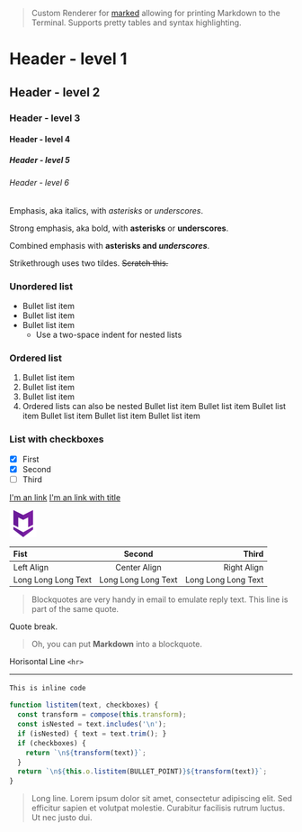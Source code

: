 > Custom Renderer for [marked](https://github.com/chjj/marked) allowing for printing Markdown to the Terminal.
> Supports pretty tables and syntax highlighting.

# Header - level 1
## Header - level 2
### Header - level 3
#### Header - level 4
##### Header - level 5
###### Header - level 6

Emphasis, aka italics, with *asterisks* or _underscores_.

Strong emphasis, aka bold, with **asterisks** or __underscores__.

Combined emphasis with **asterisks and _underscores_**.

Strikethrough uses two tildes. ~~Scratch this.~~

### Unordered list

- Bullet list item
- Bullet list item
- Bullet list item
  - Use a two-space indent for nested lists

### Ordered list

1. Bullet list item
2. Bullet list item
3. Bullet list item
  1. Ordered lists can also be nested Bullet list item Bullet list item Bullet list item Bullet list item Bullet list item Bullet list item

### List with checkboxes

* [X] First 
* [X] Second
* [ ] Third

[I'm an link](https://www.google.com)
[I'm an link with title](https://www.google.com "Google's Homepage")

![I'm an image](https://github.com/adam-p/markdown-here/raw/master/src/common/images/icon48.png " Title Text")

| Fist                |       Second        |               Third |
|:--------------------|:-------------------:|--------------------:|
| Left Align          |    Center Align     |         Right Align |
| Long Long Long Text | Long Long Long Text | Long Long Long Text |


> Blockquotes are very handy in email to emulate reply text.
> This line is part of the same quote.

Quote break.

> Oh, you can put **Markdown** into a blockquote. 

Horisontal Line `<hr>`
***

`This is inline code`

```js
function listitem(text, checkboxes) {
  const transform = compose(this.transform);
  const isNested = text.includes('\n');
  if (isNested) { text = text.trim(); }
  if (checkboxes) {
    return `\n${transform(text)}`;
  }
  return `\n${this.o.listitem(BULLET_POINT)}${transform(text)}`;
}
```

> Long line. Lorem ipsum dolor sit amet, consectetur adipiscing elit. Sed efficitur sapien et volutpat molestie. Curabitur facilisis rutrum luctus. Ut nec justo dui.

